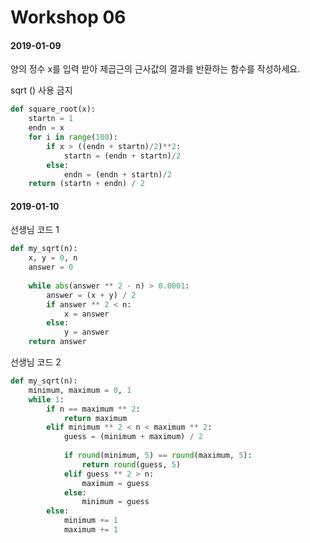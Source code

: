 # Workshop 06

#### 2019-01-09

양의 정수 x를 입력 받아 제곱근의 근사값의 결과를 반환하는 함수를 작성하세요.

sqrt () 사용 금지

```python
def square_root(x):
    startn = 1
    endn = x
    for i in range(100):
        if x > ((endn + startn)/2)**2:
            startn = (endn + startn)/2
        else:
            endn = (endn + startn)/2
    return (startn + endn) / 2
```



#### 2019-01-10

선생님 코드 1

```python
def my_sqrt(n):
    x, y = 0, n
    answer = 0
    
    while abs(answer ** 2 - n) > 0.0001:
        answer = (x + y) / 2
        if answer ** 2 < n:
            x = answer
        else:
            y = answer
    return answer
```



선생님 코드 2

```python
def my_sqrt(n):
    minimum, maximum = 0, 1
    while 1:
        if n == maximum ** 2:
            return maximum
        elif minimum ** 2 < n < maximum ** 2:
            guess = (minimum + maximum) / 2
            
            if round(minimum, 5) == round(maximum, 5):
                return round(guess, 5)
            elif guess ** 2 > n:
                maximum = guess
            else:
                minimum = guess
        else:
            minimum += 1
            maximum += 1
```

